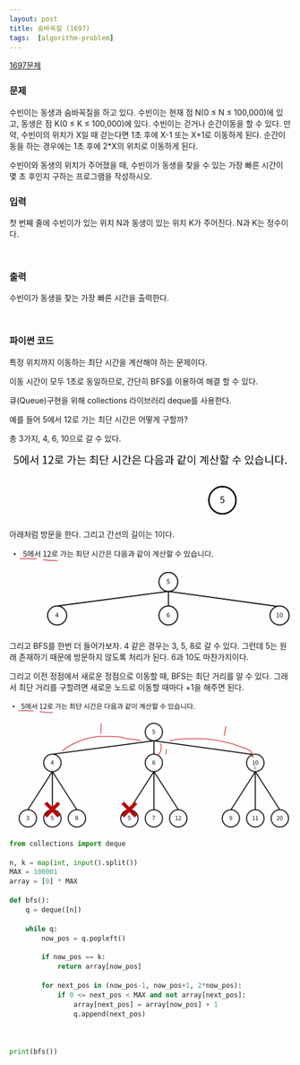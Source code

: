 ```yaml
---
layout: post
title: 숨바꼭질 (1697)
tags:  [algorithm-problem]
---
```


[1697문제](https://www.acmicpc.net/problem/1697)


### 문제
수빈이는 동생과 숨바꼭질을 하고 있다. 수빈이는 현재 점 N(0 ≤ N ≤ 100,000)에 있고, 동생은 점 K(0 ≤ K ≤ 100,000)에 있다. 수빈이는 걷거나 순간이동을 할 수 있다. 만약, 수빈이의 위치가 X일 때 걷는다면 1초 후에 X-1 또는 X+1로 이동하게 된다. 순간이동을 하는 경우에는 1초 후에 2*X의 위치로 이동하게 된다.

수빈이와 동생의 위치가 주어졌을 때, 수빈이가 동생을 찾을 수 있는 가장 빠른 시간이 몇 초 후인지 구하는 프로그램을 작성하시오.
&nbsp;

### 입력
첫 번째 줄에 수빈이가 있는 위치 N과 동생이 있는 위치 K가 주어진다. N과 K는 정수이다.

&nbsp;

### 출력
수빈이가 동생을 찾는 가장 빠른 시간을 출력한다.

&nbsp;

### 파이썬 코드
특정 위치까지 이동하는 최단 시간을 계산해야 하는 문제이다.

이동 시간이 모두 1초로 동일하므로, 간단히 BFS를 이용하여 해결 할 수 있다.

큐(Queue)구현을 위해 collections 라이브러리 deque를 사용한다.

예를 들어 5에서 12로 가는 최단 시간은 어떻게 구할까?

총 3가지, 4, 6, 10으로 갈 수 있다.

![Alt text](/public/post/2020_01_16_1697/howto_1.PNG)

아래처럼 방문을 한다. 그리고 간선의 길이는 1이다.

![Alt text](/public/post/2020_01_16_1697/howto_2.PNG)

그리고  BFS를 한번 더 들어가보자. 4 같은 경우는 3, 5, 8로 갈 수 있다. 그런데 5는 원래 존재하기 때문에 방문하지 않도록 처리가 된다. 6과 10도 마찬가지이다.

그리고 이전 정점에서 새로운 정점으로 이동할 때, BFS는 최단 거리를 알 수 있다. 그래서 최단 거리를 구할려면 새로운 노드로 이동할 때마다 +1을 해주면 된다.

![Alt text](/public/post/2020_01_16_1697/howto_3.PNG)


~~~python
from collections import deque

n, k = map(int, input().split())
MAX = 100001
array = [0] * MAX

def bfs():
    q = deque([n])

    while q:
        now_pos = q.popleft()

        if now_pos == k:
            return array[now_pos]

        for next_pos in (now_pos-1, now_pos+1, 2*now_pos):
            if 0 <= next_pos < MAX and not array[next_pos]:
                array[next_pos] = array[now_pos] + 1
                q.append(next_pos)



print(bfs())
~~~
